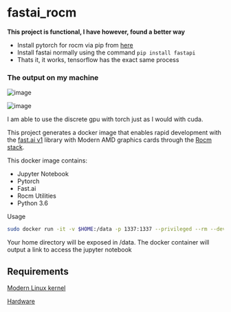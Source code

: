 # fastai_rocm

**This project is functional, I have however, found a better way**
- Install pytorch for rocm via pip from <a href="https://pytorch.org/get-started/locally/">here</a>
- Install fastai normally using the command `pip install fastapi`
- Thats it, it works, tensorflow has the exact same process

### The output on my machine
![image](https://github.com/viraj-s15/fastai_rocm_docker/assets/79002760/1443d727-5cf2-401a-874d-f97df2573471)

![image](https://github.com/viraj-s15/fastai_rocm_docker/assets/79002760/42742dd7-3b7a-416e-95cb-120c0053c522)

I am able to use the discrete gpu with torch just as I would with cuda. 

This project generates a docker image that enables rapid development with the [fast.ai v1](https://github.com/fastai/fastai) library with Modern AMD graphics cards through the [Rocm stack](https://github.com/RadeonOpenCompute/ROCm).

This docker image contains:

* Jupyter Notebook
* Pytorch
* Fast.ai
* Rocm Utilities
* Python 3.6

Usage
```bash
sudo docker run -it -v $HOME:/data -p 1337:1337 --privileged --rm --device=/dev/kfd --device=/dev/dri --group-add video briangorman/fastai_rocm
```

Your home directory will be exposed in /data. The docker container will output a link to access the jupyter notebook


## Requirements
[Modern Linux kernel](https://rocm.github.io/ROCmInstall.html#rocm-support-in-upstream-linux-kernels)

[Hardware](https://rocm.github.io/ROCmInstall.html#hardware-support)
